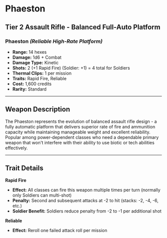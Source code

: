# Phaeston

## Tier 2 Assault Rifle - Balanced Full-Auto Platform

### Phaeston *(Reliable High-Rate Platform)*
- **Range:** 14 hexes
- **Damage:** 1d6 + Combat
- **Damage Type:** Kinetic
- **Shots:** 2 (+1 Rapid Fire) (Soldier: +1) = 4 total for Soldiers
- **Thermal Clips:** 1 per mission
- **Traits:** Rapid Fire, Reliable
- **Cost:** 1,600 credits
- **Rarity:** Standard

---

## Weapon Description

The Phaeston represents the evolution of balanced assault rifle design - a fully automatic platform that delivers superior rate of fire and ammunition capacity while maintaining manageable weight and excellent reliability. Popular among power-dependent classes who need a dependable primary weapon that won't interfere with their ability to use biotic or tech abilities effectively.

---

## Trait Details

**Rapid Fire**
- **Effect:** All classes can fire this weapon multiple times per turn (normally only Soldiers can multi-shot)
- **Penalty:** Second and subsequent attacks at -2 to hit (stacks: -2, -4, -6, etc.)
- **Soldier Benefit:** Soldiers reduce penalty from -2 to -1 per additional shot

**Reliable**
- **Effect:** Reroll one failed attack roll per mission
